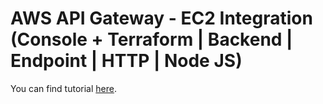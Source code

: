 # AWS API Gateway - EC2 Integration (Console + Terraform | Backend | Endpoint | HTTP | Node JS)

You can find tutorial [here](https://antonputra.com/amazon/aws-api-gateway-ec2-integration/).
